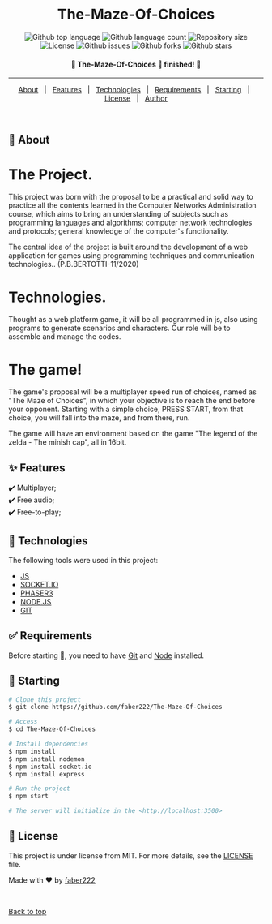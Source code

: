 <div align="center" id="top"> 
  <!--<img src="./github/app.gif" alt="The-Maze-Of-Choices" />-->

  &#xa0;

</div>

<h1 align="center">The-Maze-Of-Choices</h1>

<p align="center">
  <img alt="Github top language" src="https://img.shields.io/github/languages/top/faber222/The-Maze-Of-Choices?color=56BEB8">

  <img alt="Github language count" src="https://img.shields.io/github/languages/count/faber222/The-Maze-Of-Choices?color=56BEB8">

  <img alt="Repository size" src="https://img.shields.io/github/repo-size/faber222/The-Maze-Of-Choices?color=56BEB8">

  <img alt="License" src="https://img.shields.io/github/license/faber222/The-Maze-Of-Choices?color=56BEB8">

  <img alt="Github issues" src="https://img.shields.io/github/issues/faber222/The-Maze-Of-Choices?color=56BEB8" >

  <img alt="Github forks" src="https://img.shields.io/github/forks/faber222/The-Maze-Of-Choices?color=56BEB8" >

  <img alt="Github stars" src="https://img.shields.io/github/stars/faber222/The-Maze-Of-Choices?color=56BEB8" >
</p>

<!-- Status -->

<h4 align="center"> 
	🚧  The-Maze-Of-Choices 🚀 finished!  🚧
</h4> 

<hr> 

<p align="center">
  <a href="#dart-about">About</a> &#xa0; | &#xa0; 
  <a href="#sparkles-features">Features</a> &#xa0; | &#xa0;
  <a href="#rocket-technologies">Technologies</a> &#xa0; | &#xa0;
  <a href="#white_check_mark-requirements">Requirements</a> &#xa0; | &#xa0;
  <a href="#checkered_flag-starting">Starting</a> &#xa0; | &#xa0;
  <a href="#memo-license">License</a> &#xa0; | &#xa0;
  <a href="https://github.com/faber222" target="_blank">Author</a>
</p>

<br>

## :dart: About ##

<h1>The Project.</h1>
<p>This project was born with the proposal to be a practical and solid way to practice all the contents learned in the Computer Networks Administration course, which aims to bring an understanding of subjects such as programming languages ​​and algorithms; computer network technologies and protocols; general knowledge of the computer's functionality.</p>

<p>The central idea of ​​the project is built around the development of a web application for games using programming techniques and communication technologies.. (P.B.BERTOTTI-11/2020)</p>

<h1>Technologies.</h1>
<p>Thought as a web platform game, it will be all programmed in js, also using programs to generate scenarios and characters. Our role will be to assemble and manage the codes.</p>

<h1>The game!</h1>
<p>The game's proposal will be a multiplayer speed run of choices, named as "The Maze of Choices", in which your objective is to reach the end before your opponent. Starting with a simple choice, PRESS START, from that choice, you will fall into the maze, and from there, run. </p>

<p>The game will have an environment based on the game "The legend of the zelda - The minish cap", all in 16bit.</p>

## :sparkles: Features ##

:heavy_check_mark: Multiplayer;\
:heavy_check_mark: Free audio;\
:heavy_check_mark: Free-to-play;

## :rocket: Technologies ##

The following tools were used in this project:

- [JS](https://www.javascript.com/)
- [SOCKET.IO](https://socket.io/)
- [PHASER3](https://phaser.io/phaser3)
- [NODE.JS](https://nodejs.org/en/)
- [GIT](https://git-scm.com/)

## :white_check_mark: Requirements ##

Before starting :checkered_flag:, you need to have [Git](https://git-scm.com) and [Node](https://nodejs.org/en/) installed.

## :checkered_flag: Starting ##

```bash
# Clone this project
$ git clone https://github.com/faber222/The-Maze-Of-Choices

# Access
$ cd The-Maze-Of-Choices

# Install dependencies
$ npm install 
$ npm install nodemon
$ npm install socket.io
$ npm install express

# Run the project
$ npm start

# The server will initialize in the <http://localhost:3500>
```

## :memo: License ##

This project is under license from MIT. For more details, see the [LICENSE](LICENSE.md) file.


Made with :heart: by <a href="https://github.com/faber222" target="_blank">faber222</a>

&#xa0;

<a href="#top">Back to top</a>
